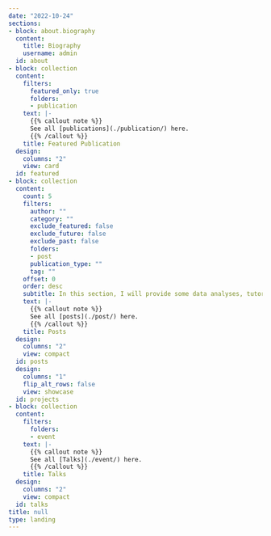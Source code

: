 ```yaml
---
date: "2022-10-24"
sections:
- block: about.biography
  content:
    title: Biography
    username: admin
  id: about
- block: collection
  content:
    filters:
      featured_only: true
      folders:
      - publication
    text: |-
      {{% callout note %}}
      See all [publications](./publication/) here.
      {{% /callout %}}
    title: Featured Publication
  design:
    columns: "2"
    view: card
  id: featured
- block: collection
  content:
    count: 5
    filters:
      author: ""
      category: ""
      exclude_featured: false
      exclude_future: false
      exclude_past: false
      folders:
      - post
      publication_type: ""
      tag: ""
    offset: 0
    order: desc
    subtitle: In this section, I will provide some data analyses, tutorials, and fun R stuff.
    text: |-
      {{% callout note %}}
      See all [posts](./post/) here.
      {{% /callout %}}
    title: Posts
  design:
    columns: "2"
    view: compact
  id: posts
  design:
    columns: "1"
    flip_alt_rows: false
    view: showcase
  id: projects
- block: collection
  content:
    filters:
      folders:
      - event
    text: |-
      {{% callout note %}}
      See all [Talks](./event/) here.
      {{% /callout %}}
    title: Talks
  design:
    columns: "2"
    view: compact
  id: talks
title: null
type: landing
---
```


